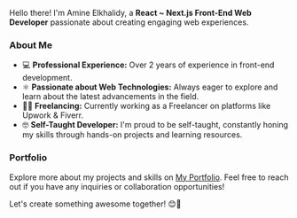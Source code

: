 Hello there! I'm Amine Elkhalidy, a **React ~ Next.js Front-End Web Developer** passionate about creating engaging web experiences.

### About Me
- 💻 **Professional Experience:** Over 2 years of experience in front-end development.
- ⚛️ **Passionate about Web Technologies:** Always eager to explore and learn about the latest advancements in the field.
- 👨‍💻 **Freelancing:** Currently working as a Freelancer on platforms like Upwork & Fiverr.
- 🤓 **Self-Taught Developer:** I'm proud to be self-taught, constantly honing my skills through hands-on projects and learning resources.

### Portfolio
Explore more about my projects and skills on [My Portfolio](https://www.amineelkhalidy.com). Feel free to reach out if you have any inquiries or collaboration opportunities!

Let's create something awesome together! 😊🚀

   




